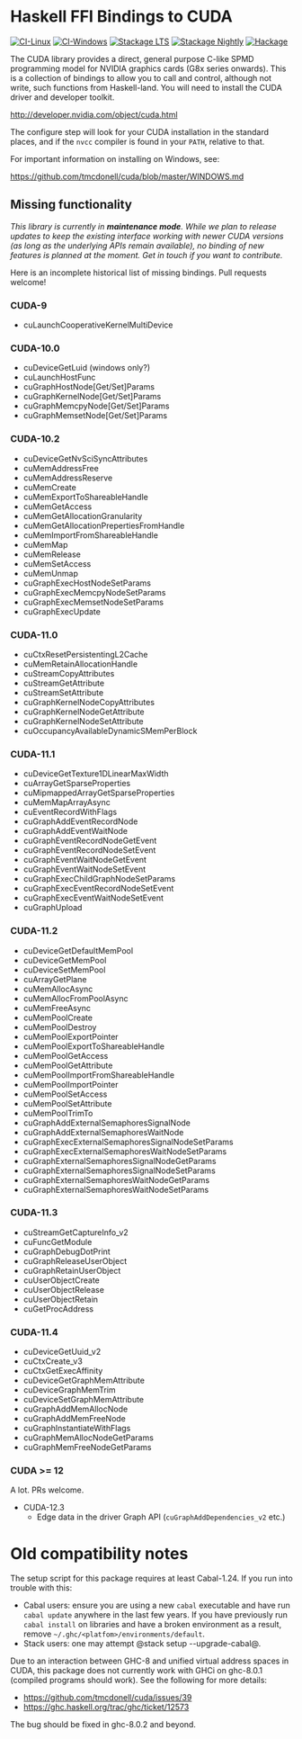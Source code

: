 Haskell FFI Bindings to CUDA
============================

[![CI-Linux](https://github.com/tmcdonell/cuda/actions/workflows/ci-linux.yml/badge.svg)](https://github.com/tmcdonell/cuda/actions/workflows/ci-linux.yml)
[![CI-Windows](https://github.com/tmcdonell/cuda/actions/workflows/ci-windows.yml/badge.svg)](https://github.com/tmcdonell/cuda/actions/workflows/ci-windows.yml)
[![Stackage LTS](https://stackage.org/package/cuda/badge/lts)](https://stackage.org/lts/package/cuda)
[![Stackage Nightly](https://stackage.org/package/cuda/badge/nightly)](https://stackage.org/nightly/package/cuda)
[![Hackage](https://img.shields.io/hackage/v/cuda.svg)](https://hackage.haskell.org/package/cuda)

The CUDA library provides a direct, general purpose C-like SPMD programming
model for NVIDIA graphics cards (G8x series onwards). This is a collection of
bindings to allow you to call and control, although not write, such functions
from Haskell-land. You will need to install the CUDA driver and developer
toolkit.

  <http://developer.nvidia.com/object/cuda.html>

The configure step will look for your CUDA installation in the standard places,
and if the `nvcc` compiler is found in your `PATH`, relative to that.

For important information on installing on Windows, see:

  <https://github.com/tmcdonell/cuda/blob/master/WINDOWS.md>


## Missing functionality

_This library is currently in **maintenance mode**. While we plan to release
updates to keep the existing interface working with newer CUDA versions (as
long as the underlying APIs remain available), no binding of new features is
planned at the moment. Get in touch if you want to contribute._

Here is an incomplete historical list of missing bindings. Pull requests welcome!

### CUDA-9

- cuLaunchCooperativeKernelMultiDevice

### CUDA-10.0

- cuDeviceGetLuid (windows only?)
- cuLaunchHostFunc
- cuGraphHostNode[Get/Set]Params
- cuGraphKernelNode[Get/Set]Params
- cuGraphMemcpyNode[Get/Set]Params
- cuGraphMemsetNode[Get/Set]Params

### CUDA-10.2

- cuDeviceGetNvSciSyncAttributes
- cuMemAddressFree
- cuMemAddressReserve
- cuMemCreate
- cuMemExportToShareableHandle
- cuMemGetAccess
- cuMemGetAllocationGranularity
- cuMemGetAllocationPrepertiesFromHandle
- cuMemImportFromShareableHandle
- cuMemMap
- cuMemRelease
- cuMemSetAccess
- cuMemUnmap
- cuGraphExecHostNodeSetParams
- cuGraphExecMemcpyNodeSetParams
- cuGraphExecMemsetNodeSetParams
- cuGraphExecUpdate

### CUDA-11.0

- cuCtxResetPersistentingL2Cache
- cuMemRetainAllocationHandle
- cuStreamCopyAttributes
- cuStreamGetAttribute
- cuStreamSetAttribute
- cuGraphKernelNodeCopyAttributes
- cuGraphKernelNodeGetAttribute
- cuGraphKernelNodeSetAttribute
- cuOccupancyAvailableDynamicSMemPerBlock

### CUDA-11.1

- cuDeviceGetTexture1DLinearMaxWidth
- cuArrayGetSparseProperties
- cuMipmappedArrayGetSparseProperties
- cuMemMapArrayAsync
- cuEventRecordWithFlags
- cuGraphAddEventRecordNode
- cuGraphAddEventWaitNode
- cuGraphEventRecordNodeGetEvent
- cuGraphEventRecordNodeSetEvent
- cuGraphEventWaitNodeGetEvent
- cuGraphEventWaitNodeSetEvent
- cuGraphExecChildGraphNodeSetParams
- cuGraphExecEventRecordNodeSetEvent
- cuGraphExecEventWaitNodeSetEvent
- cuGraphUpload

### CUDA-11.2

- cuDeviceGetDefaultMemPool
- cuDeviceGetMemPool
- cuDeviceSetMemPool
- cuArrayGetPlane
- cuMemAllocAsync
- cuMemAllocFromPoolAsync
- cuMemFreeAsync
- cuMemPoolCreate
- cuMemPoolDestroy
- cuMemPoolExportPointer
- cuMemPoolExportToShareableHandle
- cuMemPoolGetAccess
- cuMemPoolGetAttribute
- cuMemPoolImportFromShareableHandle
- cuMemPoolImportPointer
- cuMemPoolSetAccess
- cuMemPoolSetAttribute
- cuMemPoolTrimTo
- cuGraphAddExternalSemaphoresSignalNode
- cuGraphAddExternalSemaphoresWaitNode
- cuGraphExecExternalSemaphoresSignalNodeSetParams
- cuGraphExecExternalSemaphoresWaitNodeSetParams
- cuGraphExternalSemaphoresSignalNodeGetParams
- cuGraphExternalSemaphoresSignalNodeSetParams
- cuGraphExternalSemaphoresWaitNodeGetParams
- cuGraphExternalSemaphoresWaitNodeSetParams

### CUDA-11.3

- cuStreamGetCaptureInfo_v2
- cuFuncGetModule
- cuGraphDebugDotPrint
- cuGraphReleaseUserObject
- cuGraphRetainUserObject
- cuUserObjectCreate
- cuUserObjectRelease
- cuUserObjectRetain
- cuGetProcAddress

### CUDA-11.4

- cuDeviceGetUuid_v2
- cuCtxCreate_v3
- cuCtxGetExecAffinity
- cuDeviceGetGraphMemAttribute
- cuDeviceGraphMemTrim
- cuDeviceSetGraphMemAttribute
- cuGraphAddMemAllocNode
- cuGraphAddMemFreeNode
- cuGraphInstantiateWithFlags
- cuGraphMemAllocNodeGetParams
- cuGraphMemFreeNodeGetParams

### CUDA >= 12

A lot. PRs welcome.

- CUDA-12.3
  - Edge data in the driver Graph API (`cuGraphAddDependencies_v2` etc.)


# Old compatibility notes

The setup script for this package requires at least Cabal-1.24. If you run into trouble with this:

* Cabal users: ensure you are using a new `cabal` executable and have run `cabal update` anywhere in the last few years. If you have previously run `cabal install` on libraries and have a broken environment as a result, remove `~/.ghc/<platfom>/environments/default`.
* Stack users: one may attempt @stack setup --upgrade-cabal@.

Due to an interaction between GHC-8 and unified virtual address spaces in
CUDA, this package does not currently work with GHCi on ghc-8.0.1 (compiled
programs should work). See the following for more details:

* <https://github.com/tmcdonell/cuda/issues/39>
* <https://ghc.haskell.org/trac/ghc/ticket/12573>

The bug should be fixed in ghc-8.0.2 and beyond.
